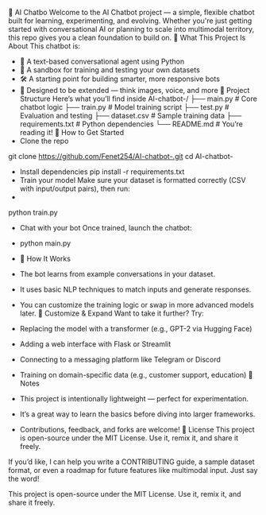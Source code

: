 🤖 AI Chatbo
Welcome to the AI Chatbot project
— a simple, flexible chatbot built for learning, experimenting, and evolving. Whether you're just getting started with conversational AI or planning to scale into multimodal territory, this repo gives you a clean foundation to build on.
🌟 What This Project Is About
This chatbot is:
- 🧠 A text-based conversational agent using Python
- 🧪 A sandbox for training and testing your own datasets
- 🛠️ A starting point for building smarter, more responsive bots
- 🚀 Designed to be extended — think images, voice, and more
📁 Project Structure
Here’s what you’ll find inside
AI-chatbot-/
├── main.py           # Core chatbot logic
├── train.py          # Model training script
├── test.py           # Evaluation and testing
├── dataset.csv       # Sample training data
├── requirements.txt  # Python dependencies
└── README.md         # You’re reading it!
🧰 How to Get Started
- Clone the repo

git clone https://github.com/Fenet254/AI-chatbot-.git
cd AI-chatbot-
- Install dependencies
pip install -r requirements.txt
- Train your model Make sure your dataset is formatted correctly (CSV with input/output pairs), then run:
- 
python train.py

- Chat with your bot Once trained, launch the chatbot:

- python main.py
- 🧠 How It Works
- The bot learns from example conversations in your dataset.
- It uses basic NLP techniques to match inputs and generate responses.
- You can customize the training logic or swap in more advanced models later.
🔧 Customize & Expand
Want to take it further? Try:
- Replacing the model with a transformer (e.g., GPT-2 via Hugging Face)
- Adding a web interface with Flask or Streamlit
- Connecting to a messaging platform like Telegram or Discord
- Training on domain-specific data (e.g., customer support, education)
📌 Notes
- This project is intentionally lightweight — perfect for experimentation.
- It’s a great way to learn the basics before diving into larger frameworks.
- Contributions, feedback, and forks are welcome!
📄 License
This project is open-source under the MIT License. Use it, remix it, and share it freely.

If you’d like, I can help you write a CONTRIBUTING guide, a sample dataset format, or even a roadmap for future features like multimodal input. Just say the word!

This project is open-source under the MIT License. Use it, remix it, and share it freely.



